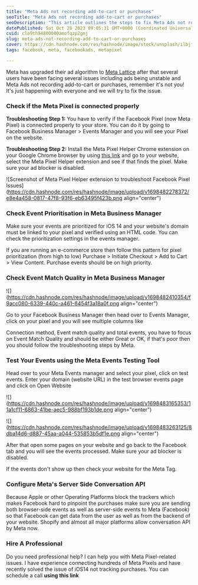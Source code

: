 ```yaml
---
title: "Meta Ads not recording add-to-cart or purchases"
seoTitle: "Meta Ads not recording add-to-cart or purchases"
seoDescription: "This article outlines the steps to fix Meta Ads not recording add-to-cart or purchases. There are multiple troubleshooting steps to fix the Meta Integration"
datePublished: Sat Oct 28 2023 09:05:31 GMT+0000 (Coordinated Universal Time)
cuid: clo9th94800000amofqzp2gmj
slug: meta-ads-not-recording-add-to-cart-or-purchases
cover: https://cdn.hashnode.com/res/hashnode/image/stock/unsplash/ilbjfRwOgzA/upload/e0e264c62a6725861e0896e6b5dbab5b.jpeg
tags: facebook, meta, facebookads, metapixel

---
```


Meta has upgraded their ad algorithm to [Meta Lattice](https://nikhil.pro/meta-ads-unstable-after-july-2023-all-you-should-know) after that several users have been facing several issues including ads being unstable and Meta Ads not recording add-to-cart or purchases, remember it's not you! It's just happening with everyone and we will try to fix the issue.

### Check if the Meta Pixel is connected properly

**Troubleshooting Step 1:** You have to verify if the Facebook Pixel (now Meta Pixel) is connected properly to your store. You can do it by going to Facebook Business Manager &gt; Events Manager and you will see your Pixel on the website.

**Troubleshooting Step 2:** Install the Meta Pixel Helper Chrome extension on your Google Chrome browser by using [this link](https://chrome.google.com/webstore/detail/meta-pixel-helper/fdgfkebogiimcoedlicjlajpkdmockpc) and go to your website, select the Meta Pixel Helper extension and see if that finds the pixel. Make sure your ad blocker is disabled.

![Screenshot of Meta Pixel Helper extension to troubleshoot Facebook Pixel Issues](https://cdn.hashnode.com/res/hashnode/image/upload/v1698482278372/e8e4a458-0817-47f8-93f6-eb63495f423b.png align="center")

### **Check Event** Prioritisation **in Meta Business Manager**

Make sure your events are prioritized for iOS 14 and your website's domain must be linked to your pixel and verified using an HTML code. You can check the prioritization settings in the events manager.

If you are running an e-commerce store then follow this pattern for pixel prioritization (from high to low) Purchase &gt; Initiate Checkout &gt; Add to Cart &gt; View Content. Purchase events should be on high priority.

### **Check Event Match Quality in Meta Business Manager**

![](https://cdn.hashnode.com/res/hashnode/image/upload/v1698482410354/f9acc080-6339-440c-a461-6454f3a18a0f.png align="center")

Go to your Facebook Business Manager then head over to Events Manager, click on your pixel and you will see multiple columns like

Connection method, Event match quality and total events, you have to focus on Event Match Quality and should be either Great or OK, if that's poor then you should follow the troubleshooting steps by Meta.

### **Test Your Events using the Meta Events Testing Tool**

Head over to your Meta Events manager and select your pixel, click on test events. Enter your domain (website URL) in the test browser events page and click on Open Website

![](https://cdn.hashnode.com/res/hashnode/image/upload/v1698483165353/11a1cf11-6863-41be-aec5-988bf193b1de.png align="center")

![](https://cdn.hashnode.com/res/hashnode/image/upload/v1698483263125/8dba14d6-d887-45aa-a044-535853b5df1e.png align="center")

After that open some pages on your website and go back to the Facebook tab and you will see the events processed. Make sure your ad blocker is disabled.

If the events don't show up then check your website for the Meta Tag.

### **Configure Meta's Server Side Conversation API**

Because Apple or other Operating Platforms block the trackers which makes Facebook hard to pinpoint the purchases make sure you are sending both browser-side events as well as server-side events to Meta (Facebook) so that Facebook can get data from the user as well as from the backend of your website. Shopify and almost all major platforms allow conversation API by Meta now.

### Hire A Professional

Do you need professional help? I can help you with Meta Pixel-related issues. I have experience connecting hundreds of Meta Pixels and have recently solved the issue of iOS14 not tracking purchases. You can schedule a call **using this link**